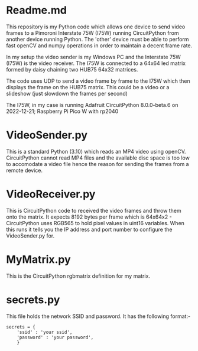 # Readme.md

This repository is my Python code which allows one device to send video frames to a Pimoroni Interstate 75W (I75W) running CircuitPython from another device running Python. The 'other' device must be able to perform fast openCV and numpy operations in order to maintain a decent frame rate.

In my setup the video sender is my Windows PC and the Interstate 75W (I75W) is the video receiver. The I75W is connected to a 64x64 led matrix formed by daisy chaining two HUB75 64x32 matrices.

The code uses UDP to send a video frame by frame to the I75W which then displays the frame on the HUB75 matrix. This could be a video or a slideshow (just slowdown the frames per second)

The I75W, in my case is running Adafruit CircuitPython 8.0.0-beta.6 on 2022-12-21; Raspberry Pi Pico W with rp2040

# VideoSender.py

This is a standard Python (3.10) which reads an MP4 video using openCV. CircuitPython cannot read MP4 files and the available disc space is too low to accomodate a video file hence the reason for sending the frames from a remote device.

# VideoReceiver.py

This is CircuitPython code to received the video frames and throw them onto the matrix. It expects 8192 bytes per frame which is 64x64x2 - CircuitPython uses RGB565 to hold pixel values in uint16 variables. When this runs it tells you the IP address and port number to configure the VideoSender.py for.

# MyMatrix.py

This is the CircuitPython rgbmatrix definition for my matrix.

# secrets.py

This file holds the network SSID and password. It has the following format:-
```
secrets = {
    'ssid' : 'your ssid',
    'password' : 'your password',
    }
```
